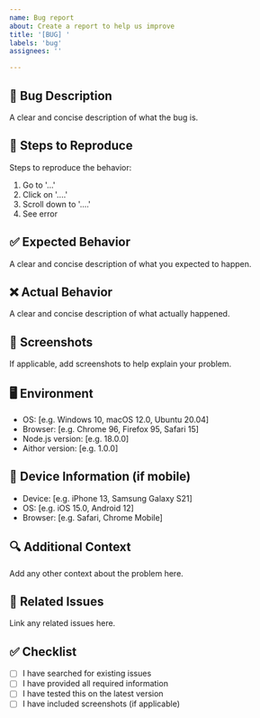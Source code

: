```yaml
---
name: Bug report
about: Create a report to help us improve
title: '[BUG] '
labels: 'bug'
assignees: ''

---
```


## 🐛 Bug Description
A clear and concise description of what the bug is.

## 🔄 Steps to Reproduce
Steps to reproduce the behavior:
1. Go to '...'
2. Click on '....'
3. Scroll down to '....'
4. See error

## ✅ Expected Behavior
A clear and concise description of what you expected to happen.

## ❌ Actual Behavior
A clear and concise description of what actually happened.

## 📸 Screenshots
If applicable, add screenshots to help explain your problem.

## 🖥️ Environment
- OS: [e.g. Windows 10, macOS 12.0, Ubuntu 20.04]
- Browser: [e.g. Chrome 96, Firefox 95, Safari 15]
- Node.js version: [e.g. 18.0.0]
- Aithor version: [e.g. 1.0.0]

## 📱 Device Information (if mobile)
- Device: [e.g. iPhone 13, Samsung Galaxy S21]
- OS: [e.g. iOS 15.0, Android 12]
- Browser: [e.g. Safari, Chrome Mobile]

## 🔍 Additional Context
Add any other context about the problem here.

## 🔗 Related Issues
Link any related issues here.

## ✅ Checklist
- [ ] I have searched for existing issues
- [ ] I have provided all required information
- [ ] I have tested this on the latest version
- [ ] I have included screenshots (if applicable)
